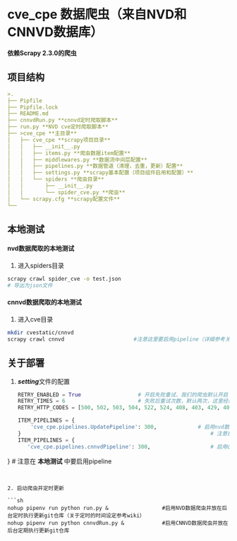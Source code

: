 # cve_cpe 数据爬虫（来自NVD和CNNVD数据库）

**依赖Scrapy 2.3.0的爬虫**

## 项目结构

```markdown
>.
├── Pipfile 
├── Pipfile.lock
├── README.md
├── cnnvdRun.py **cnnvd定时爬取脚本**
├── run.py **NVD cve定时爬取脚本**
├── >cve_cpe **主目录**
│   ├── cve_cpe **scrapy项目目录**
│   │   ├── __init__.py
│   │   ├── items.py **爬虫数据item配置**
│   │   ├── middlewares.py **数据流中间层配置**
│   │   ├── pipelines.py **数据管道（清理，去重，更新）配置**
│   │   ├── settings.py **scrapy基本配置（项目组件启用和配置）**
│   │   └── spiders **爬虫目录**
│   │       ├── __init__.py
│   │       └── spider_cve.py **爬虫**
│   └── scrapy.cfg **scrapy配置文件**
└──
```



## 本地测试

#### nvd数据爬取的本地测试

1. 进入spiders目录

```sh
scrapy crawl spider_cve -o test.json
# 导出为json文件
```

#### cnnvd数据爬取的本地测试

1. 进入cve目录

```sh
mkdir cvestatic/cnnvd
scrapy crawl cnnvd 						#注意这里要启用pipeline（详细参考关于部署章节）
```



## 关于部署

1. ***setting***文件的配置

   ```python
   RETRY_ENABLED = True                  # 开启失败重试，我们的爬虫默认开启
   RETRY_TIMES = 6                       # 失败后重试次数，默认两次，这里经过对nvd的测试发现6次重试稳定可以拿到全部数据（网络正常）
   RETRY_HTTP_CODES = [500, 502, 503, 504, 522, 524, 408, 403, 429, 404]    # 碰到这些返回值，才开启重试操作
   
   ITEM_PIPELINES = {
       'cve_cpe.pipelines.UpdatePipeline': 300,				# 启用nvd数据爬取的pipeline，默认管道容量 300 items
   }															# 注意在 **本地测试** 中需要将pipeline注释掉来关闭管道
   ITEM_PIPELINES = {
      'cve_cpe.pipelines.cnnvdPipeline': 300,					# 启用cnnvd数据爬取的pipeline，默认管道容量300 items
}														  	# 注意在 **本地测试** 中要启用pipeline
   ```
   

2. 启动爬虫并定时更新

   ```sh
   nohup pipenv run python run.py &   				#启用NVD数据爬虫并放在后台定时执行更新git仓库（关于定时的时间设定参考wiki）
   nohup pipenv run python cnnvdRun.py & 			#启用CNNVD数据爬虫并放在后台定期执行更新git仓库
   ```

   